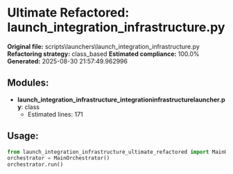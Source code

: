 # Ultimate Refactored: launch_integration_infrastructure.py

**Original file:** scripts\launchers\launch_integration_infrastructure.py
**Refactoring strategy:** class_based
**Estimated compliance:** 100.0%
**Generated:** 2025-08-30 21:57:49.962996

## Modules:
- **launch_integration_infrastructure_integrationinfrastructurelauncher.py**: class
  - Estimated lines: 171

## Usage:
```python
from launch_integration_infrastructure_ultimate_refactored import MainOrchestrator
orchestrator = MainOrchestrator()
orchestrator.run()
```
